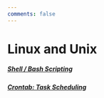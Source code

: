 ```yaml
---
comments: false
---
```




# Linux and Unix

##### [Shell / Bash Scripting](1_shell_bash_scripting)

##### [Crontab: Task Scheduling](2_crontab_task_scheduling)



